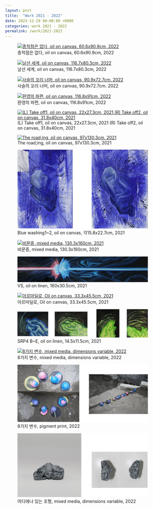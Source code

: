 ```yaml
---
layout: post
title:  "Work 2021 - 2022"
date: 2023-12-29 00:00:00 +0800
categories: work 2021 - 2022
permalink: /work/2021-2022
---
```


<figure class="work">
  <a href="/assets/img/work/2022/1.jpg" data-lightbox="work-2021-2022" data-title="종착점은 없다, oil on canvas, 60.6x90.9cm, 2022">
    <img src="/assets/img/work/2022/1.jpg" alt="종착점은 없다, oil on canvas, 60.6x90.9cm, 2022" title="종착점은 없다, oil on canvas, 60.6x90.9cm, 2022">
  </a>
  <figcaption>종착점은 없다, oil on canvas, 60.6x90.9cm, 2022</figcaption>
</figure>

<figure class="work">
  <a href="/assets/img/work/2022/2.jpg" data-lightbox="work-2021-2022" data-title="날선 세계, oil on canvas, 116.7x80.3cm, 2022">
    <img src="/assets/img/work/2022/2.jpg" alt="날선 세계, oil on canvas, 116.7x80.3cm, 2022" title="날선 세계, oil on canvas, 116.7x80.3cm, 2022">
  </a>
  <figcaption>날선 세계, oil on canvas, 116.7x80.3cm, 2022</figcaption>
</figure>

<figure class="work">
  <a href="/assets/img/work/2022/3.jpg" data-lightbox="work-2021-2022" data-title="사슬의 꼬리 너머, oil on canvas, 90.9x72.7cm. 2022">
    <img src="/assets/img/work/2022/3.jpg" alt="사슬의 꼬리 너머, oil on canvas, 90.9x72.7cm. 2022" title="사슬의 꼬리 너머, oil on canvas, 90.9x72.7cm. 2022">
  </a>
  <figcaption>사슬의 꼬리 너머, oil on canvas, 90.9x72.7cm. 2022</figcaption>
</figure>

<figure class="work">
  <a href="/assets/img/work/2022/4.jpg" data-lightbox="work-2021-2022" data-title="환영의 파편, oil on canvas, 116.8x91cm, 2022">
    <img src="/assets/img/work/2022/4.jpg" alt="환영의 파편, oil on canvas, 116.8x91cm, 2022" title="환영의 파편, oil on canvas, 116.8x91cm, 2022">
  </a>
  <figcaption>환영의 파편, oil on canvas, 116.8x91cm, 2022</figcaption>
</figure>

<figure class="work">
  <a href="/assets/img/work/2021/11.jpg" data-lightbox="work-2021-2022" data-title="(L) Take off1, oil on canvas, 22x27.3cm, 2021 (R) Take off2, oil on canvas, 31.8x40cm, 2021">
    <img src="/assets/img/work/2021/11.jpg" alt="(L) Take off1, oil on canvas, 22x27.3cm, 2021 (R) Take off2, oil on canvas, 31.8x40cm, 2021" title="(L) Take off1, oil on canvas, 22x27.3cm, 2021 (R) Take off2, oil on canvas, 31.8x40cm, 2021">
  </a>
  <figcaption>(L) Take off1, oil on canvas, 22x27.3cm, 2021 (R) Take off2, oil on canvas, 31.8x40cm, 2021</figcaption>
</figure>

<figure class="work">
  <a href="/assets/img/work/2021/1.jpg" data-lightbox="work-2021-2022" data-title="The road;ing, oil on canvas, 97x130.3cm, 2021">
    <img src="/assets/img/work/2021/1.jpg" alt="The road;ing, oil on canvas, 97x130.3cm, 2021" title="The road;ing, oil on canvas, 97x130.3cm, 2021">
  </a>
  <figcaption>The road;ing, oil on canvas, 97x130.3cm, 2021</figcaption>
</figure>

<figure class="work">
  <a href="/assets/img/work/2021/5.jpg" data-lightbox="work-2021-2022" data-title="Blue washing1~2, oil on canvas, 각15.8x22.7cm, 2021">
    <img src="/assets/img/work/2021/5.jpg" alt="Blue washing1~2, oil on canvas, 각15.8x22.7cm, 2021" title="Blue washing1~2, oil on canvas, 각15.8x22.7cm, 2021">
  </a>
  <figcaption>Blue washing1~2, oil on canvas, 각15.8x22.7cm, 2021</figcaption>
</figure>

<figure class="work">
  <a href="/assets/img/work/2021/4.jpg" data-lightbox="work-2021-2022" data-title="비문증, mixed media, 130.3x160cm, 2021">
    <img src="/assets/img/work/2021/4.jpg" alt="비문증, mixed media, 130.3x160cm, 2021" title="비문증, mixed media, 130.3x160cm, 2021">
  </a>
  <figcaption>비문증, mixed media, 130.3x160cm, 2021</figcaption>
</figure>

<figure class="work">
  <a href="/assets/img/work/2021/8.jpg" data-lightbox="work-2021-2022" data-title="VS, oil on linen, 160x30.5cm, 2021">
    <img src="/assets/img/work/2021/8.jpg" alt="VS, oil on linen, 160x30.5cm, 2021" title="VS, oil on linen, 160x30.5cm, 2021">
  </a>
  <figcaption>VS, oil on linen, 160x30.5cm, 2021</figcaption>
</figure>

<figure class="work">
  <a href="/assets/img/work/2021/10.jpg" data-lightbox="work-2021-2022" data-title="아르마딜로, Oil on canvas, 33.3x45.5cm, 2021">
    <img src="/assets/img/work/2021/10.jpg" alt="아르마딜로, Oil on canvas, 33.3x45.5cm, 2021" title="아르마딜로, Oil on canvas, 33.3x45.5cm, 2021">
  </a>
  <figcaption>아르마딜로, Oil on canvas, 33.3x45.5cm, 2021</figcaption>
</figure>

<figure class="work">
  <a href="/assets/img/work/2021/9.jpg" data-lightbox="work-2021-2022" data-title="SRP4 B~E, oil on linen, 14.5x11.5cm, 2021">
    <img src="/assets/img/work/2021/9.jpg" alt="SRP4 B~E, oil on linen, 14.5x11.5cm, 2021" title="SRP4 B~E, oil on linen, 14.5x11.5cm, 2021">
  </a>
  <figcaption>SRP4 B~E, oil on linen, 14.5x11.5cm, 2021</figcaption>
</figure>

<figure class="work">
  <a href="/assets/img/work/2022/5.jpg" data-lightbox="work-2021-2022" data-title="8가지 변수, mixed media, dimensions variable, 2022">
    <img src="/assets/img/work/2022/5.jpg" alt="8가지 변수, mixed media, dimensions variable, 2022" title="8가지 변수, mixed media, dimensions variable, 2022">
  </a>
  <figcaption>8가지 변수, mixed media, dimensions variable, 2022</figcaption>
</figure>

<figure class="work">
  <a href="/assets/img/work/2022/6.jpg" data-lightbox="work-2021-2022" data-title="8가지 변수, pigment print, 2022">
    <img src="/assets/img/work/2022/6.jpg" alt="8가지 변수, pigment print, 2022" title="8가지 변수, pigment print, 2022">
  </a>
  <figcaption>8가지 변수, pigment print, 2022</figcaption>
</figure>

<figure class="work">
  <a href="/assets/img/work/2022/7.jpg" data-lightbox="work-2021-2022" data-title="어디에나 있는 조형, mixed media, dimensions variable, 2022">
    <img src="/assets/img/work/2022/7.jpg" alt="어디에나 있는 조형, mixed media, dimensions variable, 2022" title="어디에나 있는 조형, mixed media, dimensions variable, 2022">
  </a>
  <figcaption>어디에나 있는 조형, mixed media, dimensions variable, 2022</figcaption>
</figure>